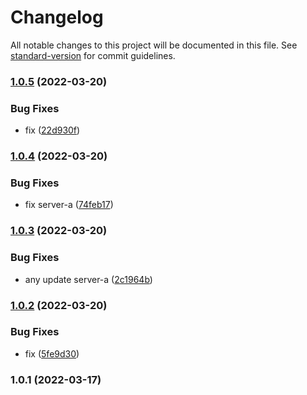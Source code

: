 # Changelog

All notable changes to this project will be documented in this file. See [standard-version](https://github.com/conventional-changelog/standard-version) for commit guidelines.

### [1.0.5](https://github.com/tom-256/nx-express/compare/server-a/v1.0.4...server-a/v1.0.5) (2022-03-20)


### Bug Fixes

* fix ([22d930f](https://github.com/tom-256/nx-express/commit/22d930f26541aa98347431a0aa1fa0979678614b))

### [1.0.4](https://github.com/tom-256/nx-express/compare/server-a/v1.0.3...server-a/v1.0.4) (2022-03-20)


### Bug Fixes

* fix server-a ([74feb17](https://github.com/tom-256/nx-express/commit/74feb17d1763e6bd4237b06400612097f7776f53))

### [1.0.3](https://github.com/tom-256/nx-express/compare/server-a/v1.0.2...server-a/v1.0.3) (2022-03-20)


### Bug Fixes

* any update server-a ([2c1964b](https://github.com/tom-256/nx-express/commit/2c1964b2232558dec481822114b243c1ba8cb940))

### [1.0.2](https://github.com/tom-256/nx-express/compare/server-a/v1.0.1...server-a/v1.0.2) (2022-03-20)


### Bug Fixes

* fix ([5fe9d30](https://github.com/tom-256/nx-express/commit/5fe9d303155b8255b36a19f45d7642570172d547))

### 1.0.1 (2022-03-17)
